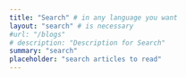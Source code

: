 ```yaml
---
title: "Search" # in any language you want
layout: "search" # is necessary
#url: "/blogs"
# description: "Description for Search"
summary: "search"
placeholder: "search articles to read"
---
```

